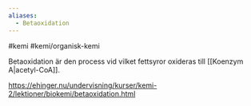 ```yaml
---
aliases:
  - Betaoxidation
---
```

#kemi #kemi/organisk-kemi 

Betaoxidation är den process vid vilket fettsyror oxideras till [[Koenzym A|acetyl-CoA]].

https://ehinger.nu/undervisning/kurser/kemi-2/lektioner/biokemi/betaoxidation.html
